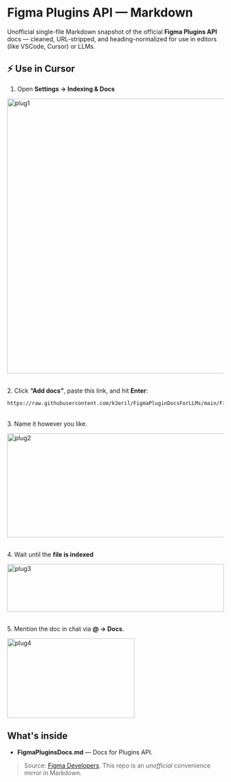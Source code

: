 # Figma Plugins API — Markdown

Unofficial single-file Markdown snapshot of the official **Figma Plugins API** docs — cleaned, URL-stripped, and heading-normalized for use in editors (like VSCode, Cursor) or LLMs.


## ⚡️ Use in Cursor

1. Open **Settings → Indexing & Docs**

<img width="815" height="640" alt="plug1" src="https://github.com/user-attachments/assets/c972c407-dc7b-4b46-afda-4074d43896ec" />


</br> 2. Click **“Add docs”**, paste this link, and hit **Enter**:

```bash
https://raw.githubusercontent.com/k3eril/FigmaPluginDocsForLLMs/main/FigmaPluginsDocs.md
```

</br> 3. Name it however you like.

<img width="540" height="242" alt="plug2" src="https://github.com/user-attachments/assets/b95f0ceb-32c2-45e2-9315-8a589897ce8d" />


</br>4. Wait until the **file is indexed**

<img width="504" height="111" alt="plug3" src="https://github.com/user-attachments/assets/d5137aa0-36c5-4565-8b8e-06429d2fa852" />


</br>5. Mention the doc in chat via **@ → Docs**.

<img width="296" height="185" alt="plug4" src="https://github.com/user-attachments/assets/b7775dc0-a4a2-4608-9190-5ecd0465bad9" /></br> 


## What's inside

- **FigmaPluginsDocs.md** — Docs for Plugins API.

> Source: [Figma Developers](https://developers.figma.com). This repo is an *unofficial* convenience mirror in Markdown.
